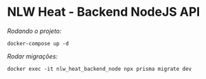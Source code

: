 # NLW Heat - Backend NodeJS API

*Rodando o projeto:*

```docker-compose up -d```

*Rodar migrações:*

```docker exec -it nlw_heat_backend_node npx prisma migrate dev```